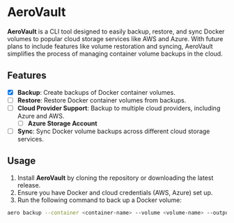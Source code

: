 # AeroVault

**AeroVault** is a CLI tool designed to easily backup, restore, and sync Docker volumes to popular cloud storage services like AWS and Azure. With future plans to include features like volume restoration and syncing, AeroVault simplifies the process of managing container volume backups in the cloud.

## Features

- [x] **Backup**: Create backups of Docker container volumes.
- [ ] **Restore**: Restore Docker container volumes from backups.
- [ ] **Cloud Provider Support**: Backup to multiple cloud providers, including Azure and AWS.
  - [ ] **Azure Storage Account**
- [ ] **Sync**: Sync Docker volume backups across different cloud storage services.

## Usage

1. Install **AeroVault** by cloning the repository or downloading the latest release.
2. Ensure you have Docker and cloud credentials (AWS, Azure) set up.
3. Run the following command to back up a Docker volume:

```bash
aero backup --container <container-name> --volume <volume-name> --output <save-path>
```
